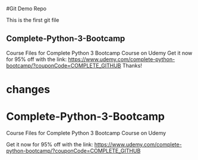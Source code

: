 #Git Demo Repo

This is the first git file

## Complete-Python-3-Bootcamp
Course Files for Complete Python 3 Bootcamp Course on Udemy
Get it now for 95% off with the link:
https://www.udemy.com/complete-python-bootcamp/?couponCode=COMPLETE_GITHUB
Thanks!
# changes
# Complete-Python-3-Bootcamp
Course Files for Complete Python 3 Bootcamp Course on Udemy


Get it now for 95% off with the link:
https://www.udemy.com/complete-python-bootcamp/?couponCode=COMPLETE_GITHUB
